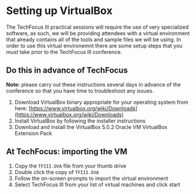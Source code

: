 # Setting up VirtualBox

The TechFocus III practical sessions will require the use of very specialized software, as such, we will be providing attendees with a virtual environment that already contains all of the tools and sample files we will be using. In order to use this virtual environemnt there are some setup steps that you *must* take prior to the TechFocus III conference.

## Do this in advance of TechFocus
**Note:** please carry out these instructions several days in advance of the conference so that you have time to troubleshoot any issues.

1. Download VirtualBox binary appropriate for your operating system from here: [https://www.virtualbox.org/wiki/Downloads](https://www.virtualbox.org/wiki/Downloads)
2. Install VirtualBox by following the installer instructions
3. Download and install the VirtualBox 5.0.2 Oracle VM VirtualBox Extension Pack 


## At TechFocus: importing the VM
1. Copy the `TFIII.OVA` file from your thumb drive
2. Double click the copy of `TFIII.OVA`
3. Follow the on-screen prompts to import the virtual environment
4. Select TechFocus III from your list of virtual machines and click start 
